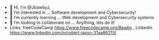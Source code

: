 - 👋 Hi, I’m @JbawbyJ, 
- 👀 I’m interested in ... Software development and Cybersecurity!
- 🌱 I’m currently learning ... Web development and Cybersecurity systems
- 💞️ I’m looking to collaborate on ... Anything, lets do it!
- Links: freeCodeCamp https://www.freecodecamp.org/Bawby , Linkedin https://www.linkedin.com/in/robert-jasso-31aa86213/
<!---
JbawbyJ/JbawbyJ is a ✨ special ✨ repository because its `README.md` (this file) appears on your GitHub profile.
You can click the Preview link to take a look at your changes.
--->
